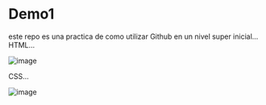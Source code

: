 ﻿# Demo1
este repo es una practica de como utilizar Github en un nivel super inicial...
HTML...

![image](https://github.com/gmzLucass/Demo1/assets/169400662/66f68ffd-8ddb-480a-a96f-b6d8df691220)

CSS...


![image](https://github.com/gmzLucass/Demo1/assets/169400662/5d182332-5f68-4c6f-8bac-ffa90102cfd9)

